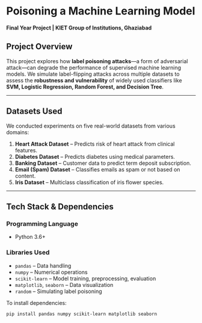 # Poisoning a Machine Learning Model  
**Final Year Project | KIET Group of Institutions, Ghaziabad**

##  Project Overview
This project explores how **label poisoning attacks**—a form of adversarial attack—can degrade the performance of supervised machine learning models. We simulate label-flipping attacks across multiple datasets to assess the **robustness and vulnerability** of widely used classifiers like **SVM, Logistic Regression, Random Forest, and Decision Tree**.

---

##  Datasets Used
We conducted experiments on five real-world datasets from various domains:

1. **Heart Attack Dataset** – Predicts risk of heart attack from clinical features.
2. **Diabetes Dataset** – Predicts diabetes using medical parameters.
3. **Banking Dataset** – Customer data to predict term deposit subscription.
4. **Email (Spam) Dataset** – Classifies emails as spam or not based on content.
5. **Iris Dataset** – Multiclass classification of iris flower species.

---

##  Tech Stack & Dependencies

###  Programming Language
- Python 3.6+

###  Libraries Used
- `pandas` – Data handling  
- `numpy` – Numerical operations  
- `scikit-learn` – Model training, preprocessing, evaluation  
- `matplotlib`, `seaborn` – Data visualization  
- `random` – Simulating label poisoning  

To install dependencies:
```bash
pip install pandas numpy scikit-learn matplotlib seaborn
